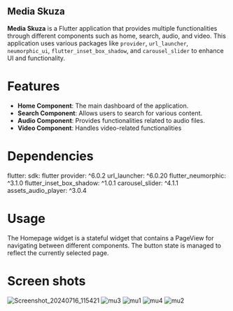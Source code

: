 ## Media Skuza

**Media Skuza** is a Flutter application that provides multiple functionalities through different components such as home, search, audio, and video. This application uses various packages like `provider`, `url_launcher`, `neumorphic_ui`, `flutter_inset_box_shadow`, and `carousel_slider` to enhance UI and functionality.


# Features

- **Home Component**: The main dashboard of the application.
- **Search Component**: Allows users to search for various content.
- **Audio Component**: Provides functionalities related to audio files.
- **Video Component**: Handles video-related functionalities



# Dependencies

flutter:
sdk: flutter
provider: ^6.0.2
url_launcher: ^6.0.20
flutter_neumorphic: ^3.1.0
flutter_inset_box_shadow: ^1.0.1
carousel_slider: ^4.1.1
assets_audio_player: ^3.0.4

# Usage
The Homepage widget is a stateful widget that contains a PageView for navigating between different components. The button state is managed to reflect the currently selected page.




# Screen shots

![Screenshot_20240716_115421](https://github.com/user-attachments/assets/ec6b6f37-1777-4968-ac7c-8e1d8d0ffcc9)
![mu3](https://github.com/user-attachments/assets/edf6390a-c3e0-4d1b-ae72-7f1d93ae3d16)
![mu1](https://github.com/user-attachments/assets/8e46e680-ea55-4097-a843-021fab780a0a)
![mu4](https://github.com/user-attachments/assets/ae30002a-7e69-4542-a0d5-9f489e7dabd8)
![mu2](https://github.com/user-attachments/assets/fe253c9a-fb14-4adc-82d8-e82b3f17ff9d)

